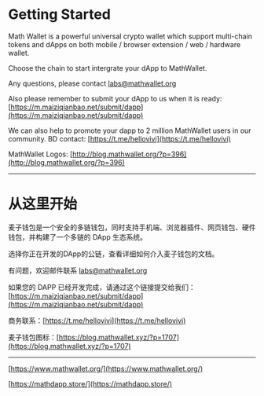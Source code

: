 # Getting Started

Math Wallet is a powerful universal crypto wallet which support multi-chain tokens and dApps on both mobile / browser extension / web / hardware wallet.

Choose the chain to start intergrate your dApp to MathWallet.

Any questions, please contact labs@mathwallet.org

Also please remember to submit your dApp to us when it is ready: [https://m.maiziqianbao.net/submit/dapp](https://m.maiziqianbao.net/submit/dapp)

We can also help to promote your dapp to 2 million MathWallet users in our community. BD contact: [https://t.me/hellovivi](https://t.me/hellovivi)

MathWallet Logos: [http://blog.mathwallet.org/?p=396](http://blog.mathwallet.org/?p=396)

---

# 从这里开始

麦子钱包是一个安全的多链钱包，同时支持手机端、浏览器插件、网页钱包、硬件钱包，并构建了一个多链的 DApp 生态系统。

选择你正在开发的DApp的公链，查看详细如何介入麦子钱包的文档。

有问题，欢迎邮件联系 labs@mathwallet.org

如果您的 DAPP 已经开发完成，请通过这个链接提交给我们：[https://m.maiziqianbao.net/submit/dapp](https://m.maiziqianbao.net/submit/dapp)

商务联系：[https://t.me/hellovivi](https://t.me/hellovivi)

麦子钱包图标：[https://blog.mathwallet.xyz/?p=1707](https://blog.mathwallet.xyz/?p=1707)

---

[https://www.mathwallet.org/](https://www.mathwallet.org/)

[https://mathdapp.store/](https://mathdapp.store/)
